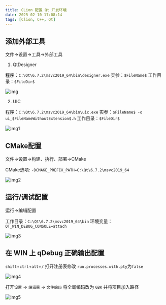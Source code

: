 ```yaml
---
title: CLion 配置 Qt 开发环境
date: 2025-02-10 17:08:14
tags: [Clion, C++, Qt]
---
```


## 	添加外部工具
文件->设置->工具->外部工具
1.  QtDesigner

程序：`C:\Qt\6.7.2\msvc2019_64\bin\designer.exe`
实参：`$FileName$`
工作目录：`$FileDir$`

![img](image.png)

2. UIC

程序：`C:\Qt\6.7.2\msvc2019_64\bin\uic.exe`
实参：`$FileName$ -o ui_$FileNameWithoutExtension$.h`
工作目录：`$FileDir$`

![img1](image-1.png)

## CMake配置
文件->设置->构建、执行、部署->CMake

CMake选项: `-DCMAKE_PREFIX_PATH=C:\Qt\6.7.2\msvc2019_64`

![img2](image-2.png)

## 运行/调试配置
运行->编辑配置

工作目录：`C:\Qt\6.7.2\msvc2019_64\bin`
环境变量：`QT_WIN_DEBUG_CONSOLE=attach `

![img3](image-3.png)

## 在 WIN 上 qDebug 正确输出配置
`shift`+`ctrl`+`alt`+`/` 打开注册表修改 `run.processes.with.pty`为`false`

![img4](image-4.png)

打开`设置` -> `编辑器` -> `文件编码` 将全局编码改为 `GBK` 并将项目加入路径

![img5](image-5.png)